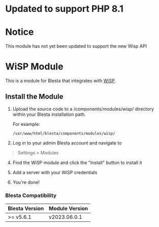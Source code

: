 # Updated to support PHP 8.1

# Notice

This module has not yet been updated to support the new Wisp API

# WiSP Module

This is a module for Blesta that integrates with [WiSP](https://wisp.gg/).

## Install the Module

1. Upload the source code to a /components/modules/wisp/ directory within
your Blesta installation path.

    For example:

    ```
    /var/www/html/blesta/components/modules/wisp/
    ```

3. Log in to your admin Blesta account and navigate to
> Settings > Modules

4. Find the WiSP module and click the "Install" button to install it

5. Add a server with your WiSP credentials

6. You're done!

### Blesta Compatibility

|Blesta Version|Module Version|
|--------------|--------------|
|>= v5.6.1|v2023.06.0.1|
